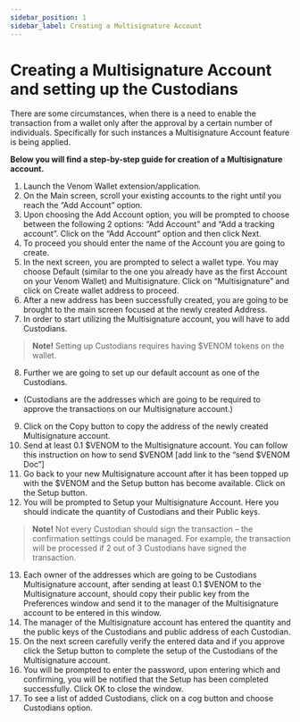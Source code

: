 ```yaml
---
sidebar_position: 1
sidebar_label: Creating a Multisignature Account
---
```


# Creating a Multisignature Account and setting up the Custodians

  

There are some circumstances, when there is a need to enable the transaction from a wallet only after the approval by a certain number of individuals. Specifically for such instances a Multisignature Account feature is being applied. 

**Below you will find a step-by-step guide for creation of a Multisignature account.**
1. Launch the Venom Wallet extension/application.
2. On the Main screen, scroll your existing accounts to the right until you reach the “Add Account” option.
3. Upon choosing the Add Account option, you will be prompted to choose between the following 2 options: “Add Account” and “Add a tracking account”. Click on the “Add Account” option and then click Next.
4. To proceed you should enter the name of the Account you are going to create.
5. In the next screen, you are prompted to select a wallet type. You may choose Default (similar to the one you already have as the first Account on your Venom Wallet) and Multisignature. Click on “Multisignature” and click on Create wallet address to proceed.
6. After a new address has been successfully created, you are going to be brought to the main screen focused at the newly created Address.
7. In order to start utilizing the Multisignature account, you will have to add Custodians.  
      
> **Note!** Setting up Custodians requires having $VENOM tokens on the
> wallet.

8. Further we are going to set up our default account as one of the Custodians.  
 - (Custodians are the addresses which are going to be required to approve the transactions on our Multisignature account.)
9. Click on the Copy button to copy the address of the newly created Multisignature account.
10. Send at least 0.1 $VENOM to the Multisignature account. You can follow this instruction on how to send $VENOM [add link to the “send $VENOM Doc”]
11. Go back to your new Multisignature account after it has been topped up with the $VENOM and the Setup button has become available. Click on the Setup button.
12. You will be prompted to Setup your Multisignature Account. Here you should indicate the quantity of Custodians and their Public keys.
   
> **Note!** Not every Custodian should sign the transaction – the confirmation settings could be managed. For example, the transaction
> will be processed if 2 out of 3 Custodians have signed the
> transaction.

13. Each owner of the addresses which are going to be Custodians Multisignature account, after sending at least 0.1 $VENOM to the Multisignature account, should copy their public key from the Preferences window and send it to the manager of the Multisignature account to be entered in this window.
14. The manager of the Multisignature account has entered the quantity and the public keys of the Custodians and public address of each Custodian.
15. On the next screen carefully verify the entered data and if you approve click the Setup button to complete the setup of the Custodians of the Multisignature account.
16. You will be prompted to enter the password, upon entering which and confirming, you will be notified that the Setup has been completed successfully. Click OK to close the window.
17. To see a list of added Custodians, click on a cog button and choose Custodians option.
